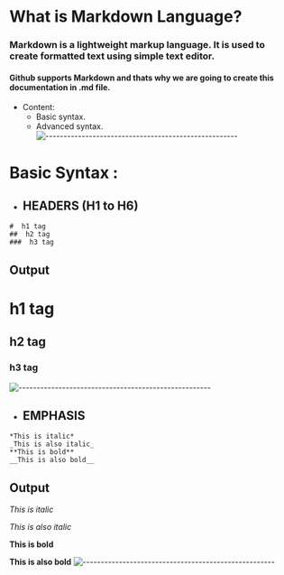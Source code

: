 # What is Markdown Language?
### Markdown is a lightweight markup language. It is used to create formatted text using simple text editor. 
#### Github supports Markdown and thats why we are going to create this documentation in .md file.

* Content:
  - Basic syntax.
  - Advanced syntax.
![-----------------------------------------------------](https://raw.githubusercontent.com/andreasbm/readme/master/assets/lines/rainbow.png)
# Basic Syntax :
- ## HEADERS (H1 to H6)
```
#  h1 tag
##  h2 tag
###  h3 tag
```
## Output
#  h1 tag
##  h2 tag
###  h3 tag
![-----------------------------------------------------](https://raw.githubusercontent.com/andreasbm/readme/master/assets/lines/rainbow.png)
- ## EMPHASIS 
```
*This is italic*
_This is also italic_
**This is bold**
__This is also bold__
```
## Output
*This is italic*

_This is also italic_

**This is bold**

__This is also bold__
![-----------------------------------------------------](https://raw.githubusercontent.com/andreasbm/readme/master/assets/lines/rainbow.png)

